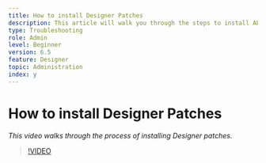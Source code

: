```yaml
---
title: How to install Designer Patches
description: This article will walk you through the steps to install AEM Forms Designer patches
type: Troubleshooting
role: Admin 
level: Beginner
version: 6.5
feature: Designer
topic: Administration
index: y
---
```


# How to install Designer Patches

*This video walks through the process of installing Designer patches.*

>[!VIDEO](https://video.tv.adobe.com/v/335504?quality=9&learn=on)

